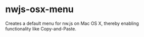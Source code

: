 # nwjs-osx-menu
Creates a default menu for nw.js on Mac OS X, thereby enabling functionality like Copy-and-Paste.
